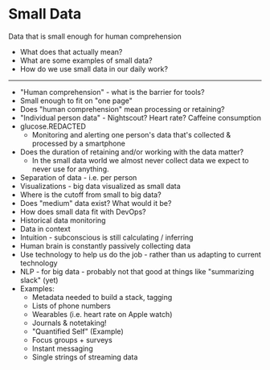 # Small Data

Data that is small enough for human comprehension
- What does that actually mean?
- What are some examples of small data?
- How do we use small data in our daily work?

---

- "Human comprehension" - what is the barrier for tools?
- Small enough to fit on "one page"
- Does "human comprehension" mean processing or retaining?
- "Individual person data" - Nightscout? Heart rate? Caffeine consumption
- glucose.REDACTED
  - Monitoring and alerting one person's data that's collected & processed by a smartphone
- Does the duration of retaining and/or working with the data matter?
  - In the small data world we almost never collect data we expect to never use for anything.
- Separation of data - i.e. per person
- Visualizations - big data visualized as small data
- Where is the cutoff from small to big data?
- Does "medium" data exist? What would it be?
- How does small data fit with DevOps?
- Historical data monitoring
- Data in context
- Intuition - subconscious is still calculating / inferring
- Human brain is constantly passively collecting data
- Use technology to help us do the job - rather than us adapting to current technology
- NLP - for big data - probably not that good at things like "summarizing slack" (yet)
- Examples:
  - Metadata needed to build a stack, tagging
  - Lists of phone numbers
  - Wearables (i.e. heart rate on Apple watch)
  - Journals & notetaking!
  - "Quantified Self" (Example)
  - Focus groups + surveys
  - Instant messaging
  - Single strings of streaming data
